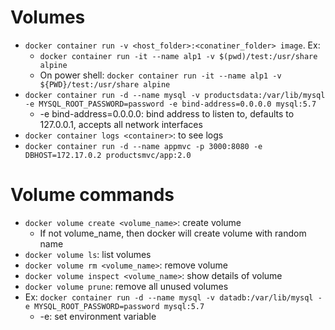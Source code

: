 # Volumes

- `docker container run -v <host_folder>:<conatiner_folder> image`. Ex:
  - `docker container run -it --name alp1 -v $(pwd)/test:/usr/share alpine`
  - On power shell: `docker container run -it --name alp1 -v ${PWD}/test:/usr/share alpine`
- `docker container run -d --name mysql -v productsdata:/var/lib/mysql -e MYSQL_ROOT_PASSWORD=password -e bind-address=0.0.0.0 mysql:5.7`
  - -e bind-address=0.0.0.0: bind address to listen to, defaults to 127.0.0.1, accepts all network interfaces
- `docker container logs <container>`: to see logs
- `docker container run -d --name appmvc -p 3000:8080 -e DBHOST=172.17.0.2 productsmvc/app:2.0`

# Volume commands

- `docker volume create <volume_name>`: create volume
  - If not volume_name, then docker will create volume with random name
- `docker volume ls`: list volumes
- `docker volume rm <volume_name>`: remove volume
- `docker volume inspect <volume_name>`: show details of volume
- `docker volume prune`: remove all unused volumes
- Ex: `docker container run -d --name mysql -v datadb:/var/lib/mysql -e MYSQL_ROOT_PASSWORD=password mysql:5.7`
  - -e: set environment variable
